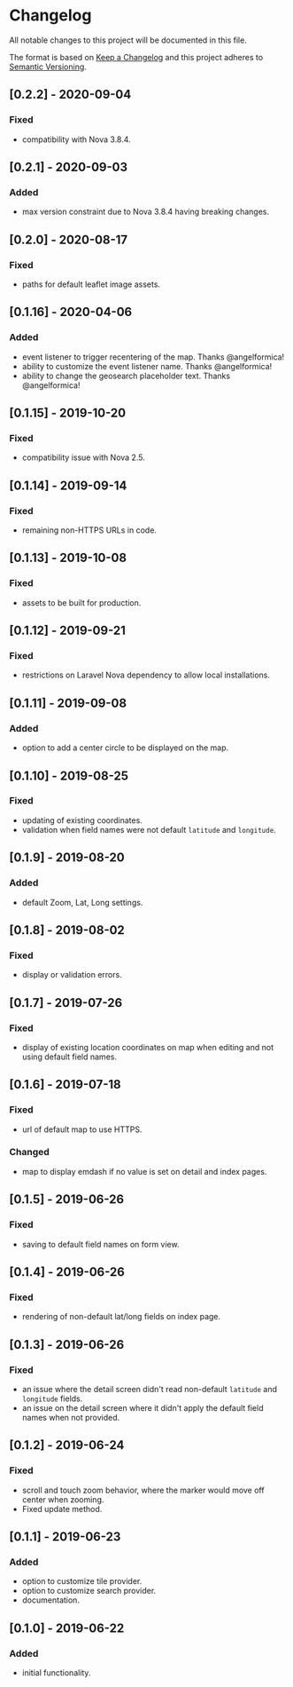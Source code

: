 # Changelog
All notable changes to this project will be documented in this file.

The format is based on [Keep a Changelog](http://keepachangelog.com/en/1.0.0/)
and this project adheres to [Semantic Versioning](http://semver.org/spec/v2.0.0.html).

## [0.2.2] - 2020-09-04
### Fixed
- compatibility with Nova 3.8.4.

## [0.2.1] - 2020-09-03
### Added
- max version constraint due to Nova 3.8.4 having breaking changes.

## [0.2.0] - 2020-08-17
### Fixed
- paths for default leaflet image assets.

## [0.1.16] - 2020-04-06
### Added
- event listener to trigger recentering of the map. Thanks @angelformica!
- ability to customize the event listener name. Thanks @angelformica!
- ability to change the geosearch placeholder text. Thanks @angelformica!

## [0.1.15] - 2019-10-20
### Fixed
- compatibility issue with Nova 2.5.

## [0.1.14] - 2019-09-14
### Fixed
- remaining non-HTTPS URLs in code.

## [0.1.13] - 2019-10-08
### Fixed
- assets to be built for production.

## [0.1.12] - 2019-09-21
### Fixed
- restrictions on Laravel Nova dependency to allow local installations.

## [0.1.11] - 2019-09-08
### Added
- option to add a center circle to be displayed on the map.

## [0.1.10] - 2019-08-25
### Fixed
- updating of existing coordinates.
- validation when field names were not default `latitude` and `longitude`.

## [0.1.9] - 2019-08-20
### Added
- default Zoom, Lat, Long settings.

## [0.1.8] - 2019-08-02
### Fixed
- display or validation errors.

## [0.1.7] - 2019-07-26
### Fixed
- display of existing location coordinates on map when editing and not using
  default field names.

## [0.1.6] - 2019-07-18
### Fixed
- url of default map to use HTTPS.

### Changed
- map to display emdash if no value is set on detail and index pages.

## [0.1.5] - 2019-06-26
### Fixed
- saving to default field names on form view.

## [0.1.4] - 2019-06-26
### Fixed
- rendering of non-default lat/long fields on index page.

## [0.1.3] - 2019-06-26
### Fixed
- an issue where the detail screen didn't read non-default `latitude` and
  `longitude` fields.
- an issue on the detail screen where it didn't apply the default field names
  when not provided.

## [0.1.2] - 2019-06-24
### Fixed
- scroll and touch zoom behavior, where the marker would move off center when
  zooming.
- Fixed update method.

## [0.1.1] - 2019-06-23
### Added
- option to customize tile provider.
- option to customize search provider.
- documentation.

## [0.1.0] - 2019-06-22
### Added
- initial functionality.
